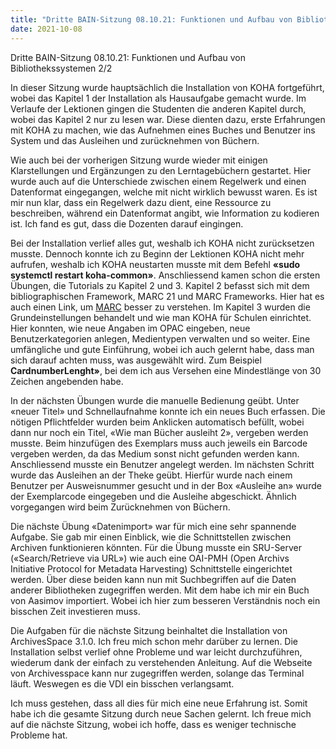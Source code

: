 ```yaml
---
title: "Dritte BAIN-Sitzung 08.10.21: Funktionen und Aufbau von Bibliothekssystemen 2/2"
date: 2021-10-08
---
```


<p>Dritte BAIN-Sitzung 08.10.21: Funktionen und Aufbau von Bibliothekssystemen 2/2</p>
<p>In dieser Sitzung wurde hauptsächlich die Installation von KOHA fortgeführt, wobei das Kapitel 1 der Installation als Hausaufgabe gemacht wurde. Im Verlaufe der Lektionen gingen die Studenten die anderen Kapitel durch, wobei das Kapitel 2 nur zu lesen war.  Diese dienten dazu, erste Erfahrungen mit KOHA zu machen, wie das Aufnehmen eines Buches und Benutzer ins System und das Ausleihen und zurücknehmen von Büchern.</p>
<p>Wie auch bei der vorherigen Sitzung wurde wieder mit einigen Klarstellungen und Ergänzungen zu den Lerntagebüchern gestartet. Hier wurde auch auf die Unterschiede zwischen einem Regelwerk und einen Datenformat eingegangen, welche mit nicht wirklich bewusst waren. Es ist mir nun klar, dass ein Regelwerk dazu dient, eine Ressource zu beschreiben, während ein Datenformat angibt, wie Information zu kodieren ist. Ich fand es gut, dass die Dozenten darauf eingingen. </p>
<p>Bei der Installation verlief alles gut, weshalb ich KOHA nicht zurücksetzen musste. Dennoch konnte ich zu Beginn der Lektionen KOHA nicht mehr aufrufen, weshalb ich KOHA neustarten musste mit dem Befehl <b>«sudo systemctl restart koha-common»</b>. Anschliessend kamen schon die ersten Übungen, die Tutorials zu Kapitel 2 und 3. Kapitel 2 befasst sich mit dem bibliographischen Framework, MARC 21 und MARC Frameworks. Hier hat es auch einen Link, um <a href="https://www.loc.gov/marc/umb/">MARC</a> besser zu verstehen. Im Kapitel 3 wurden die Grundeinstellungen behandelt und wie man KOHA für Schulen einrichtet.  Hier konnten, wie neue Angaben im OPAC eingeben, neue Benutzerkategorien anlegen, Medientypen verwalten und so weiter. Eine umfängliche und gute Einführung, wobei ich auch gelernt habe, dass man sich darauf achten muss, was ausgewählt wird. Zum Beispiel <b>CardnumberLenght»</b>, bei dem ich aus Versehen eine Mindestlänge von 30 Zeichen angebenden habe.</p>
<p>In der nächsten Übungen wurde die manuelle Bedienung geübt. Unter «neuer Titel» und Schnellaufnahme konnte ich ein neues Buch erfassen. Die nötigen Pflichtfelder wurden beim Anklicken automatisch befüllt, wobei dann nur noch ein Titel, «Wie man Bücher ausleiht 2», vergeben werden musste. Beim hinzufügen des Exemplars muss auch jeweils ein Barcode vergeben werden, da das Medium sonst nicht gefunden werden kann. Anschliessend musste ein Benutzer angelegt werden. Im nächsten Schritt wurde das Ausleihen an der Theke geübt. Hierfür wurde nach einem Benutzer per Ausweisnummer gesucht und in der Box «Ausleihe an» wurde der Exemplarcode eingegeben und die Ausleihe abgeschickt. Ähnlich vorgegangen wird beim Zurücknehmen von Büchern.</p>
<p>Die nächste Übung «Datenimport» war für mich eine sehr spannende Aufgabe. Sie gab mir einen Einblick, wie die Schnittstellen zwischen Archiven funktionieren könnten. Für die Übung musste ein SRU-Server («Search/Retrieve via URL») wie auch eine OAI-PMH (Open Archivs Initiative Protocol for Metadata Harvesting) Schnittstelle eingerichtet werden. Über diese beiden kann nun mit Suchbegriffen auf die Daten anderer Bibliotheken zugegriffen werden. Mit dem habe ich mir ein Buch von Aasimov importiert. Wobei ich hier zum besseren Verständnis noch ein bisschen Zeit investieren muss.</p>
<p>Die Aufgaben für die nächste Sitzung beinhaltet die Installation von ArchivesSpace 3.1.0. Ich freu mich schon mehr darüber zu lernen. Die Installation selbst verlief ohne Probleme und war leicht durchzuführen, wiederum dank der einfach zu verstehenden Anleitung. Auf die Webseite von Archivesspace kann nur zugegriffen werden, solange das Terminal läuft. Weswegen es die VDI ein bisschen verlangsamt.</p>
<p>Ich muss gestehen, dass all dies für mich eine neue Erfahrung ist. Somit habe ich die gesamte Sitzung durch neue Sachen gelernt. Ich freue mich auf die nächste Sitzung, wobei ich hoffe, dass es weniger technische Probleme hat.</p>
